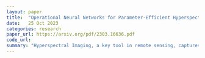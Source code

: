 ```yaml
---
layout: paper
title:  "Operational Neural Networks for Parameter-Efficient Hyperspectral Single-Image Super-Resolution"
date:   25 Oct 2023
categories: research
paper_url: https://arxiv.org/pdf/2303.16636.pdf
code_url: 
summary: "Hyperspectral Imaging, a key tool in remote sensing, captures more spectral information than standard images but with lower spatial resolution. Super-resolution aims to enhance low-resolution inputs, with modern techniques often using deep convolutional neural networks (CNNs) that rely on non-linear activation functions. Recently, self-organized operational neural networks (SONNs) have been proposed, utilizing learnable non-linear functions instead of convolutional filters, to address the depth issue of CNNs. This study enhances a popular super-resolution model with operational filters for better hyperspectral image performance, examining the impact of residual connections and normalization types. Operational neural networks, despite fewer parameters, outperform CNN equivalents on small datasets."
---
```



